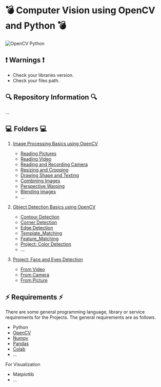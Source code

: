 # 💣 Computer Vision using OpenCV and Python 💣

![OpenCV Python](https://miro.medium.com/max/568/1*4NGm_eV4mR2gx-BcuWACYQ.png)

## ❗ Warnings ❗

* Check your libraries version.
* Check your files path.

## 🔍 Repository Information 🔍

...

## 💻 Folders 💻

1. [Image Processing Basics using OpenCV](https://github.com/alicenkbaytop/Computer-Vision-OpenCV-Python/tree/main/image_processing_with_opencv)
   * [Reading Pictures](https://github.com/alicenkbaytop/Computer-Vision-OpenCV-Python/tree/main/image_processing_with_opencv/reading_pic)
   * [Reading Video](https://github.com/alicenkbaytop/Computer-Vision-OpenCV-Python/tree/main/image_processing_with_opencv/reading_video)
   * [Reading and Recording Camera](https://github.com/alicenkbaytop/Computer-Vision-OpenCV-Python/tree/main/image_processing_with_opencv/reading_and_recording_cam)
   * [Resizing and Cropping](https://github.com/alicenkbaytop/Computer-Vision-OpenCV-Python/tree/main/image_processing_with_opencv/resizing_and_cropping)
   * [Drawing Shape and Texting](https://github.com/alicenkbaytop/Computer-Vision-OpenCV-Python/tree/main/image_processing_with_opencv/shape_and_text)
   * [Combining Images](https://github.com/alicenkbaytop/Computer-Vision-OpenCV-Python/tree/main/image_processing_with_opencv/combining_images)
   * [Perspective Warping](https://github.com/alicenkbaytop/Computer-Vision-OpenCV-Python/tree/main/image_processing_with_opencv/perspective_warping)
   * [Blending Images](https://github.com/alicenkbaytop/Computer-Vision-OpenCV-Python/tree/main/image_processing_with_opencv/blending_images)
   * ...

2. [Object Detection Basics using OpenCV](https://github.com/alicenkbaytop/Computer-Vision-OpenCV-Python/tree/main/opencv_object_detection)
   * [Contour Detection](https://github.com/alicenkbaytop/Computer-Vision-OpenCV-Python/tree/main/opencv_object_detection/contour_detection)
   * [Corner Detection](https://github.com/alicenkbaytop/Computer-Vision-OpenCV-Python/tree/main/opencv_object_detection/corner_detection)
   * [Edge Detection](https://github.com/alicenkbaytop/Computer-Vision-OpenCV-Python/tree/main/opencv_object_detection/edge_detection)
   * [Template_Matching](https://github.com/alicenkbaytop/Computer-Vision-OpenCV-Python/tree/main/opencv_object_detection/template_matching)
   * [Feature_Matching](https://github.com/alicenkbaytop/Computer-Vision-OpenCV-Python/tree/main/opencv_object_detection/feature_matching)
   * [Project: Color Detection](https://github.com/alicenkbaytop/Computer-Vision-OpenCV-Python/tree/main/opencv_object_detection/color_detection_with_opencv)
   * ...

3. [Project: Face and Eyes Detection](https://github.com/alicenkbaytop/Computer-Vision-OpenCV-Python/tree/main/opencv_face_detection)
   * [From Video](https://github.com/alicenkbaytop/Computer-Vision-OpenCV-Python/tree/main/opencv_face_detection/face_det_vid)
   * [From Camera](https://github.com/alicenkbaytop/Computer-Vision-OpenCV-Python/tree/main/opencv_face_detection/face_det_cam)
   * [From Picture](https://github.com/alicenkbaytop/Computer-Vision-OpenCV-Python/tree/main/opencv_face_detection/face_det_pic)

## ⚡ Requirements ⚡

There are some general programming language, library or service requirements for the Projects. The general requirements are as follows.
 *  Python
 *  [OpenCV](https://medium.com/@baytop.alicenk/face-detection-using-python-and-opencv-for-beginners-8b45d47b37f9)
 *  [Numpy](https://medium.com/@baytop.alicenk/numpy-%C3%B6%C4%9Frenmek-0-d7b35876adfe)
 *  [Pandas](https://medium.com/@baytop.alicenk/pandas-%C3%B6%C4%9Frenmek-0-64ad05faf8e8)
 *  [Colab](https://medium.com/developer-student-clubs-altinbas/colab-guide-for-beginners-394f66b59d20)
 * ...
 
For Visualization
 *	Matplotlib
 * ...

